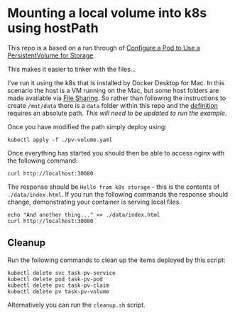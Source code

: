 # Mounting a local volume into k8s using hostPath

This repo is a based on a run through of [Configure a Pod to Use a PersistentVolume for Storage](https://kubernetes.io/docs/tasks/configure-pod-container/configure-persistent-volume-storage/).

This makes it easier to tinker with the files...

I've run it using the k8s that is installed by Docker Desktop for Mac. In this
scenario the host is a VM running on the Mac, but some host folders are
made available via
[File Sharing](https://docs.docker.com/docker-for-mac/#file-sharing).
So rather than following the instructions to create `/mnt/data`
there is a `data` folder within this repo and the [definition](./pv-volume.yaml) requires an absolute path. _This will need to be
updated to run the example_.

Once you have modified the path simply deploy using:

```
kubectl apply -f ./pv-volume.yaml
```

Once everything has started you should then be able to access nginx with the following command:

```
curl http://localhost:30080
```

The response should be `Hello from k8s storage` - this is the contents of `./data/index.html`.
If you run the following commands the response should change, demonstrating your container is
serving local files.

```
echo "And another thing..." >> ./data/index.html
curl http://localhost:30080
```

## Cleanup

Run the following commands to clean up the items deployed by this script:

```
kubectl delete svc task-pv-service
kubectl delete pod task-pv-pod
kubectl delete pvc task-pv-claim
kubectl delete pv task-pv-volume
```

Alternatively you can run the `cleanup.sh` script.

